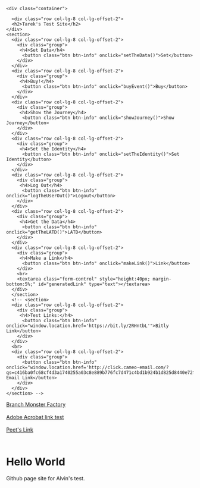 <html lang="en">
<head>
<meta charset="utf-8">
<meta http-equiv="X-UA-Compatible" content="IE=edge">
<meta name="viewport" content="width=device-width, initial-scale=1">
<meta name="branch:deeplink:user.type" content="freeRegister"/>
<meta property="og:description" content="some content here"/>
<link rel="canonical" href="https://google.com/" />


<link rel="stylesheet" href="https://maxcdn.bootstrapcdn.com/bootstrap/3.3.7/css/bootstrap.min.css" integrity="sha384-BVYiiSIFeK1dGmJRAkycuHAHRg32OmUcww7on3RYdg4Va+PmSTsz/K68vbdEjh4u" crossorigin="anonymous">

<script src="https://ajax.googleapis.com/ajax/libs/jquery/1.12.4/jquery.min.js"></script>
<script type="text/javascript">

  (function(b,r,a,n,c,h,_,s,d,k){if(!b[n]||!b[n]._q){for(;s<_.length;)c(h,_[s++]);d=r.createElement(a);d.async=1;d.src="https://cdn.branch.io/branch-latest.min.js";k=r.getElementsByTagName(a)[0];k.parentNode.insertBefore(d,k);b[n]=h}})(window,document,"script","branch",function(b,r){b[r]=function(){b._q.push([r,arguments])}},{_q:[],_v:1},"addListener applyCode autoAppIndex banner closeBanner closeJourney creditHistory credits data deepview deepviewCta first getCode init link logout redeem referrals removeListener sendSMS setBranchViewData setIdentity track validateCode trackCommerceEvent logEvent disableTracking".split(" "), 0);

  // branch.setIdentity("suuid", (err) => console.error(err));
  branch.init('key_live_pi9fdajuaEfGhtZjFYyu4opoBFd5ZhmV', function(err, data) {
  });
  branch.setBranchViewData({
    data: {
      // 'foo': 'SetDataTest'
    }
  });
  var thisListener = function(event, data) { 
      window.journeyData = data;
      console.log("event " + JSON.stringify(event));
      console.log("data " + JSON.stringify(data));
      // sendData(event, data);
  }



  // branch.addListener('didShowJourney', thisListener); //A listener for a Journey impression
  function sendData (event, data) {
    // var journey_variation = data.journey_link_data.tags;
    // var journey_id = data.journey_link_data.journey_id;
    // var journey_name = data.journey_link_data.journey_name;
    // // var userId = dataLayer.userId;
    // var classpass_id = "FOO" //REPLACE "FOO" WITH YOUR ID

    // console.log(journey_variation, journey_id, journey_name);

    // var custom_data = {
    //   "variation": journey_variation,
    //   "journey_id": journey_id,
    //   "journey_name": journey_name,
    //   "classpass_id": classpass_id
    // }
    branch.logEvent(
      "homepage_view",
      //custom_data,
      function(err) { console.log(err);}
    );
  };



  // branch.addListener('didShowJourney', thisListener); //A listener for showing a banner

  // function setTheData () {
  //   console.log("setting");
  //   branch.closeJourney();
  //   branch.setBranchViewData({
      
  //     data: {
  //       '~campaign': 'alvin test'
  //     }
  //   });
	console.log(data)
	
branch.link(linkData, function(err, link) {
  console.log(link);
});
  // };

  function buyEvent () {
    console.log("buying");
    var commerce_data = {"revenue":28.45,
      "currency":"USD",
      "transaction_id":"313299",
      "shipping":5.95,
      "tax":0,
      //"~referring_link":"379998049730159899",
      "products":[{"sku":"xbar1788","name":"SAFTB Golf Towel - GOLF / SAFTB","price":25,"quantity":1,"category":"","variant":"GOLF / SAFTB"}]
    };
    var metadata =  {};
    branch.trackCommerceEvent('purchase', commerce_data, metadata, function(err) {
        if(err) {
             throw err;
        }
    });
  };
  function showJourney () {
    console.log("showing");
    branch.init('key_live_pi9fdajuaEfGhtZjFYyu4opoBFd5ZhmV', function(err, data) {
      branch.closeJourney(
        function(err) { 
          branch.track('pageview', null, {'branch_view_id': '411594526336324610'});
          console.log(err); 
        }
      );
      
    });
  };
  function setTheIdentity () {
    console.log("setting the identity");
    // var timestamp = Math.round(+new Date()/1000);
    // var id = timestamp.toString();
    branch.setIdentity("suuid", function (err, data) {
	data: {
     	'~campaign': 'alvin test'
	}
      console.log(err, data);
    });
  };

  function logTheUserOut () {
    console.log("logging out identity");
    branch.logout(function(err){
      console.log(err);
    });
  };

  function getTheLATD () {
    branch.lastAttributedTouchData(function (err, data){console.log(data);});
  };

  function makeLink () {
    var canonicalURL = window.location.href;
    var linkData = {
      "$canonical_url": canonicalURL,
      "campaign":"TTSite"
    };
branch.link({campaign: 'branch_deeplink_test_campaign',channel: 'instacart_facebook',feature: 'paid_social',data: { '$deeplink_no_attribution': true }}, function(err, link) {
console.log(err);
console.log(link);
});
/*	  
	  
    branch.link(linkData, function(err, link) {
                if (err == null) {
                    document.getElementById('generatedLink').value = link;
                } else {
                    document.getElementById('generatedLink').value = err;
                }
            });
	    */
  }
</script>
<title>Alvin Test Site</title>


<link rel="stylesheet" type="text/css" href="css/bootstrap-theme.min.css">
<link href="css/bootstrap.css" rel="stylesheet">

</head>

<body>

	<div class="container">

      <div class="row col-lg-8 col-lg-offset-2">
      <h2>Tarek's Test Site</h2>
    </div>
    <section>
      <div class="row col-lg-8 col-lg-offset-2">
        <div class="group">
         <h4>Set Data</h4>
          <button class="btn btn-info" onclick="setTheData()">Set</button>
        </div>
      </div>
      <div class="row col-lg-8 col-lg-offset-2">
        <div class="group">
         <h4>Buy!</h4>
          <button class="btn btn-info" onclick="buyEvent()">Buy</button>
        </div>
      </div>
      <div class="row col-lg-8 col-lg-offset-2">
        <div class="group">
         <h4>Show the Journey</h4>
          <button class="btn btn-info" onclick="showJourney()">Show Journey</button>
        </div>
      </div>
      <div class="row col-lg-8 col-lg-offset-2">
        <div class="group">
         <h4>Set the Identity</h4>
          <button class="btn btn-info" onclick="setTheIdentity()">Set Identity</button>
        </div>
      </div>
      <div class="row col-lg-8 col-lg-offset-2">
        <div class="group">
         <h4>Log Out</h4>
          <button class="btn btn-info" onclick="logTheUserOut()">Logout</button>
        </div>
      </div>
      <div class="row col-lg-8 col-lg-offset-2">
        <div class="group">
         <h4>Get the Data</h4>
          <button class="btn btn-info" onclick="getTheLATD()">LATD</button>
        </div>
      </div>
      <div class="row col-lg-8 col-lg-offset-2">
        <div class="group">
         <h4>Make a Link</h4>
          <button class="btn btn-info" onclick="makeLink()">Link</button>
        </div>
        <br>
        <textarea class="form-control" style="height:40px; margin-bottom:5%;" id="generatedLink" type="text"></textarea>
      </div>
      </section>
      <!-- <section>
      <div class="row col-lg-8 col-lg-offset-2">
        <div class="group">
         <h4>Test Links:</h4>
          <button class="btn btn-info" onclick="window.location.href='https://bit.ly/2RHntbL'">Bitly Link</button>
        </div>
      </div>
      <br>
      <div class="row col-lg-8 col-lg-offset-2">
        <div class="group">
          <button class="btn btn-info" onclick="window.location.href='http://click.cameo-email.com/?qs=c416ba0fc68cf4d3a1740255a03c8e889b776fc7d471c4bd1b924b1d825d8440e72f82c98547ff22269709dbcea8e6d866dad8ca555ee8d66447c8a96ac8d876'">Cameo Email Link</button>
        </div>
      </div>
    </section> -->
  </div>
<a href="https://branchster.app.link/XyxjdcuLKyb">Branch Monster Factory</a> 
<br>
<br>
<a href="https://adobeacrobat.app.link/BfvVoGrxKyb?%24match_duration=5">Adobe Acrobat link test</a>
<br>
<br>
<a href="https://peets.app.link/e/mgoPM9UOBxb">Peet's Link</a>
<br>
<br>
<iframe id="l" width="1" height="1" style="visibility:hidden" src="hp-smart://fax?_branch_referrer=H4sIAAAAAAAAA42PS07EMAyGT9Pu6DBNiwRShUZCZQNniDKJmZhpEitxgOPjAAKxQezs%2F%2FHJ9sxUbnY7TyWYzAND4QtDNGwYzztFt904KVpAA3dqlSVlPGE0m65569Sdb%2F1OHbpRzBVjYRNZqoMnm2IEy%2BAGm4KYpR6LzUiMKUplpZxctRxrOEIW1P5%2BfpgFdFU56JJqtiAqBIObiM81EDoR2oX7Ucl0PY3T7E%2F9L9AimMfLQ%2F8DWT4Q%2FSdg%2Bar38ooDoPamJsN%2BeTJvTcRUdDNeEF4XT5oyRv5WdDRoW8xElxO6%2F0QdlDMn%2BisajNXtsPEdipsSOo8BAAA%3D&amp;link_click_id=1174350191786726640"></iframe>

<body>
<h1>Hello World</h1>
<p>Github page site for Alvin's test.</p>
</body>
</html>
